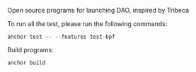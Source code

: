 Open source programs for launching DAO, inspired by Tribeca

To run all the test, please run the following commands:

```
anchor test -- --features test-bpf 
```

Build programs:

```
anchor build
```